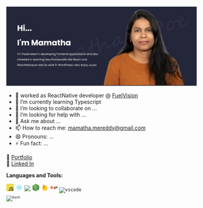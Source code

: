   ![design and Development](https://github.com/mamathamereddy/mamathamereddy/blob/main/Banner.jpg)
  
- 🔭  worked as ReactNative developer @ [FuelVision](https://www.fuelvision.io/index.html)
- 🌱 I’m currently learning  Typescript
- 👯 I’m looking to collaborate on ...
- 🤔 I’m looking for help with ...
- 💬 Ask me about ...
- 📫 How to reach me: mamatha.mereddy@gmail.com
- 😄 Pronouns: ...
- ⚡ Fun fact: ...

🏡  [Portfolio](https://mamatha-portfolio.netlify.app/)
<br/>
👔  [Linked In](https://www.linkedin.com/in/mereddy-mamatha)


**Languages and Tools:**  

<code><img height="20" src="https://raw.githubusercontent.com/github/explore/80688e429a7d4ef2fca1e82350fe8e3517d3494d/topics/javascript/javascript.png"></code>
<code><img height="20" src="https://raw.githubusercontent.com/github/explore/80688e429a7d4ef2fca1e82350fe8e3517d3494d/topics/react/react.png"></code>
<code><img height="20" src="https://upload.wikimedia.org/wikipedia/commons/thumb/1/10/CSS3_and_HTML5_logos_and_wordmarks.svg/791px-CSS3_and_HTML5_logos_and_wordmarks.svg.png"></code>
<code><img height="20" src="https://raw.githubusercontent.com/github/explore/80688e429a7d4ef2fca1e82350fe8e3517d3494d/topics/nodejs/nodejs.png"></code>
<code><img height="20" src="https://raw.githubusercontent.com/github/explore/80688e429a7d4ef2fca1e82350fe8e3517d3494d/topics/firebase/firebase.png"></code>
<code><img height="20" src="https://raw.githubusercontent.com/github/explore/80688e429a7d4ef2fca1e82350fe8e3517d3494d/topics/git/git.png"></code>
<code><img src="https://cdn.jsdelivr.net/gh/devicons/devicon/icons/vscode/vscode-original.svg" alt="vscode" width="45" height="45"/><code/>
<code><img src="https://cdn.jsdelivr.net/gh/devicons/devicon/icons/bash/bash-original.svg" alt="bash" width="45" height="45"/><code/>

